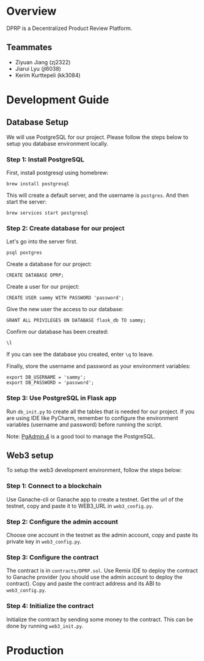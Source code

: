 # Overview
DPRP is a Decentralized Product Review Platform.
## Teammates
- Ziyuan Jiang (zj2322)
- Jiarui Lyu (jl6038)
- Kerim Kurttepeli (kk3084)

# Development Guide
## Database Setup
We will use PostgreSQL for our project. Please follow the steps below to setup you database environment locally.
### Step 1: Install PostgreSQL
First, install postgresql using homebrew:
```
brew install postgresql
```
This will create a default server, and the username is `postgres`. And then start the server:
```
brew services start postgresql
```

### Step 2: Create database for our project
Let's go into the server first.
```
psql postgres
```
Create a database for our project:
```
CREATE DATABASE DPRP;
```
Create a user for our project:
```
CREATE USER sammy WITH PASSWORD 'password';
```
Give the new user the access to our database:
```
GRANT ALL PRIVILEGES ON DATABASE flask_db TO sammy;
```
Confirm our database has been created:
```
\l
```
If you can see the database you created, enter `\q` to leave.

Finally, store the username and password as your environment variables:
```
export DB_USERNAME = 'sammy';
export DB_PASSWORD = 'password';
```


### Step 3: Use PostgreSQL in Flask app
Run `db_init.py` to create all the tables that is needed for our project. If you are using IDE like PyCharm, remember to configure the environment variables (username and password) before running the script.

Note: 
[PgAdmin 4](https://www.postgresql.org/ftp/pgadmin/pgadmin4/v6.16/macos/) is a good tool to manage the PostgreSQL.

## Web3 setup
To setup the web3 development environment, follow the steps below:

### Step 1: Connect to a blockchain
Use Ganache-cli or Ganache app to create a testnet. Get the url of the testnet, copy and paste it to WEB3_URL in `web3_config.py`.

### Step 2: Configure the admin account
Choose one account in the testnet as the admin account, copy and paste its private key in `web3_config.py`.

### Step 3: Configure the contract
The contract is in `contracts/DPRP.sol`. Use Remix IDE to deploy the contract to Ganache provider (you should use the admin account to deploy the contract). Copy and paste the contract address and its ABI to `web3_config.py`.

### Step 4: Initialize the contract
Initialize the contract by sending some money to the contract. This can be done by running `web3_init.py`.

# Production

